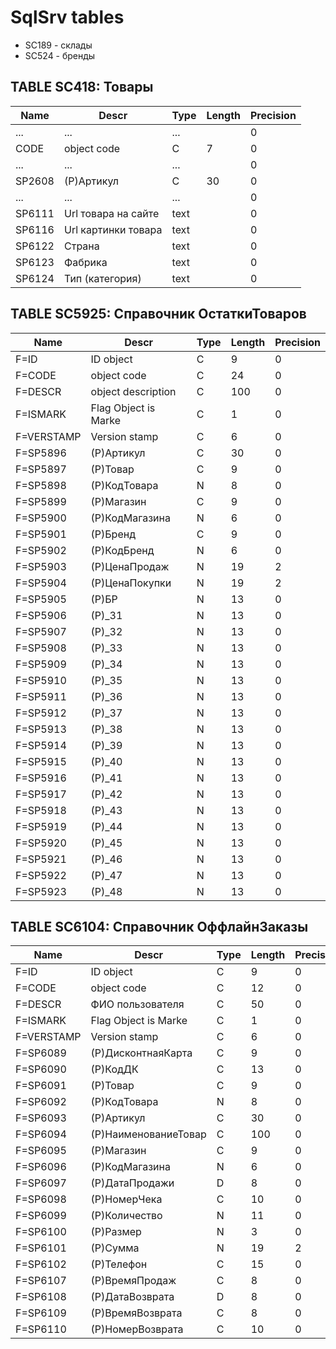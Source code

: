 # SqlSrv tables
- SC189 - склады
- SC524 - бренды

## TABLE SC418: Товары
| Name        | Descr               | Type | Length  | Precision |
| ----------- |-------------------- | ---- | ------- | --------- |
| ...         | ...                 | ...  |         | 0         |
| CODE        | object code         | C    | 7       | 0         |
| ...         | ...                 | ...  |         | 0         |
| SP2608      | (P)Артикул          | C    | 30      | 0         |
| ...         | ...                 | ...  |         | 0         |
| SP6111      | Url товара на сайте | text |         | 0         |
| SP6116      | Url картинки товара | text |         | 0         |
| SP6122      | Страна              | text |         | 0         |
| SP6123      | Фабрика             | text |         | 0         |
| SP6124      | Тип (категория)     | text |         | 0         |

## TABLE SC5925: Справочник ОстаткиТоваров
| Name        | Descr               | Type | Length  | Precision |
| ----------- |-------------------- | ---- | ------- | --------- |
| F=ID        | ID object           | C    | 9       | 0         |
| F=CODE      | object code         | C    | 24      | 0         |
| F=DESCR     | object description  | C    | 100     | 0         |
| F=ISMARK    | Flag Object is Marke| C    | 1       | 0         |
| F=VERSTAMP  | Version stamp       | C    | 6       | 0         |
| F=SP5896    | (P)Артикул          | C    | 30      | 0         |
| F=SP5897    | (P)Товар            | C    | 9       | 0         |
| F=SP5898    | (P)КодТовара        | N    | 8       | 0         |
| F=SP5899    | (P)Магазин          | C    | 9       | 0         |
| F=SP5900    | (P)КодМагазина      | N    | 6       | 0         |
| F=SP5901    | (P)Бренд            | C    | 9       | 0         |
| F=SP5902    | (P)КодБренд         | N    | 6       | 0         |
| F=SP5903    | (P)ЦенаПродаж       | N    | 19      | 2         |
| F=SP5904    | (P)ЦенаПокупки      | N    | 19      | 2         |
| F=SP5905    | (P)БР               | N    | 13      | 0         |
| F=SP5906    | (P)_31              | N    | 13      | 0         |
| F=SP5907    | (P)_32              | N    | 13      | 0         |
| F=SP5908    | (P)_33              | N    | 13      | 0         |
| F=SP5909    | (P)_34              | N    | 13      | 0         |
| F=SP5910    | (P)_35              | N    | 13      | 0         |
| F=SP5911    | (P)_36              | N    | 13      | 0         |
| F=SP5912    | (P)_37              | N    | 13      | 0         |
| F=SP5913    | (P)_38              | N    | 13      | 0         |
| F=SP5914    | (P)_39              | N    | 13      | 0         |
| F=SP5915    | (P)_40              | N    | 13      | 0         |
| F=SP5916    | (P)_41              | N    | 13      | 0         |
| F=SP5917    | (P)_42              | N    | 13      | 0         |
| F=SP5918    | (P)_43              | N    | 13      | 0         |
| F=SP5919    | (P)_44              | N    | 13      | 0         |
| F=SP5920    | (P)_45              | N    | 13      | 0         |
| F=SP5921    | (P)_46              | N    | 13      | 0         |
| F=SP5922    | (P)_47              | N    | 13      | 0         |
| F=SP5923    | (P)_48              | N    | 13      | 0         |

## TABLE SC6104: Справочник ОффлайнЗаказы
| Name        | Descr                | Type | Length | Precision  |
| ----------- |--------------------- | ---- | ------ | ---------- |
| F=ID        | ID object            | C    | 9      | 0          |
| F=CODE      | object code          | C    | 12     | 0          |
| F=DESCR     | ФИО пользователя     | C    | 50     | 0          |
| F=ISMARK    | Flag Object is Marke | C    | 1      | 0          |
| F=VERSTAMP  | Version stamp        | C    | 6      | 0          |
| F=SP6089    | (P)ДисконтнаяКарта   | C    | 9      | 0          |
| F=SP6090    | (P)КодДК             | C    | 13     | 0          |
| F=SP6091    | (P)Товар             | C    | 9      | 0          |
| F=SP6092    | (P)КодТовара         | N    | 8      | 0          |
| F=SP6093    | (P)Артикул           | C    | 30     | 0          |
| F=SP6094    | (P)НаименованиеТовар | C    | 100    | 0          |
| F=SP6095    | (P)Магазин           | C    | 9      | 0          |
| F=SP6096    | (P)КодМагазина       | N    | 6      | 0          |
| F=SP6097    | (P)ДатаПродажи       | D    | 8      | 0          |
| F=SP6098    | (P)НомерЧека         | C    | 10     | 0          |
| F=SP6099    | (P)Количество        | N    | 11     | 0          |
| F=SP6100    | (P)Размер            | N    | 3      | 0          |
| F=SP6101    | (P)Сумма             | N    | 19     | 2          |
| F=SP6102    | (P)Телефон           | C    | 15     | 0          |
| F=SP6107    | (P)ВремяПродаж       | C    | 8      | 0          |
| F=SP6108    | (P)ДатаВозврата      | D    | 8      | 0          |
| F=SP6109    | (P)ВремяВозврата     | C    | 8      | 0          |
| F=SP6110    | (P)НомерВозврата     | C    | 10     | 0          |
